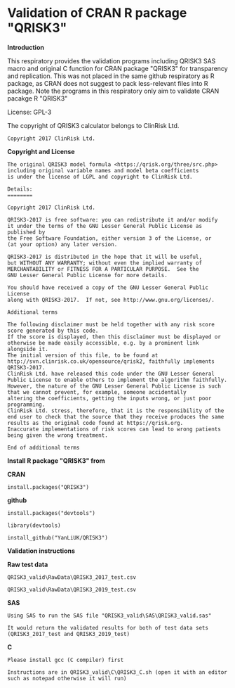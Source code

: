 # Validation of CRAN R package "QRISK3"

**Introduction**

This respiratory provides the validation programs including QRISK3 SAS macro and original C function
for CRAN package "QRISK3" for transparency and replication.
This was not placed in the same github respiratory as R package, as CRAN does not suggest to
pack less-relevant files into R package. 
Note the programs in this respiratory only aim to validate CRAN pacakge R "QRISK3"

License: GPL-3

The copyright of QRISK3 calculator belongs to ClinRisk Ltd.

    Copyright 2017 ClinRisk Ltd.

**Copyright and License**

    The original QRISK3 model formula <https://qrisk.org/three/src.php> 
    including original variable names and model beta coefficients
    is under the license of LGPL and copyright to ClinRisk Ltd. 

    Details:
    ========

    Copyright 2017 ClinRisk Ltd.

    QRISK3-2017 is free software: you can redistribute it and/or modify
    it under the terms of the GNU Lesser General Public License as published by
    the Free Software Foundation, either version 3 of the License, or
    (at your option) any later version.
      
    QRISK3-2017 is distributed in the hope that it will be useful,
    but WITHOUT ANY WARRANTY; without even the implied warranty of
    MERCHANTABILITY or FITNESS FOR A PARTICULAR PURPOSE.  See the
    GNU Lesser General Public License for more details.
      
    You should have received a copy of the GNU Lesser General Public License
    along with QRISK3-2017.  If not, see http://www.gnu.org/licenses/.
      
    Additional terms
      
    The following disclaimer must be held together with any risk score score generated by this code.  
    If the score is displayed, then this disclaimer must be displayed or otherwise be made easily accessible, e.g. by a prominent link alongside it.
    The initial version of this file, to be found at http://svn.clinrisk.co.uk/opensource/qrisk2, faithfully implements QRISK3-2017.
    ClinRisk Ltd. have released this code under the GNU Lesser General Public License to enable others to implement the algorithm faithfully.
    However, the nature of the GNU Lesser General Public License is such that we cannot prevent, for example, someone accidentally 
    altering the coefficients, getting the inputs wrong, or just poor programming.
    ClinRisk Ltd. stress, therefore, that it is the responsibility of the end user to check that the source that they receive produces the same 
    results as the original code found at https://qrisk.org.
    Inaccurate implementations of risk scores can lead to wrong patients being given the wrong treatment.
      
    End of additional terms

**Install R package "QRISK3" from**

   **CRAN**
   
    install.packages("QRISK3")

  **github**

    install.packages("devtools")

    library(devtools)

    install_github("YanLiUK/QRISK3")
  
**Validation instructions**

   **Raw test data**

    QRISK3_valid\RawData\QRISK3_2017_test.csv

    QRISK3_valid\RawData\QRISK3_2019_test.csv

   **SAS**

    Using SAS to run the SAS file "QRISK3_valid\SAS\QRISK3_valid.sas"

    It would return the validated results for both of test data sets (QRISK3_2017_test and QRISK3_2019_test)

   **C**

    Please install gcc (C compiler) first

    Instructions are in QRISK3_valid\C\QRISK3_C.sh (open it with an editor such as notepad otherwise it will run)
